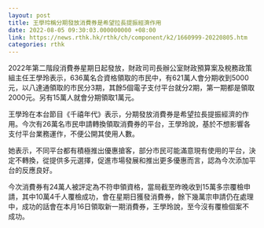 ```yaml
---
layout: post
title: 王學玲稱分期發放消費券是希望拉長提振經濟作用
date: 2022-08-05 09:30:03.000000000 +08:00
link: https://news.rthk.hk/rthk/ch/component/k2/1660999-20220805.htm
categories: rthk
---
```


2022年第二階段消費券星期日起發放，財政司司長辦公室財政預算案及稅務政策組主任王學玲表示，636萬名合資格領取的市民中，有621萬人會分期收到5000元，以八達通領取的市民分3期，其餘5個電子支付平台就分2期，第一期都是領取2000元。另有15萬人就會分期領取1萬元。

王學玲在本台節目《千禧年代》表示，分期發放消費券是希望拉長提振經濟的作用。今次有26萬名市民申請轉換領取消費券的平台，王學玲說，基於不想影響各支付平台業務運作，不便公開其使用人數。

她表示，不同平台都有積極推出優惠搶客，部分市民可能滿意現有使用的平台，決定不轉換，從提供多元選擇，促進市場發展和推出更多優惠而言，認為今次添加平台的反應良好。

今次消費券有24萬人被評定為不符申領資格，當局截至昨晚收到15萬多宗覆檢申請，其中10萬4千人覆檢成功，會在星期日獲發消費券，餘下幾萬宗申請仍在處理中，成功的話會在本月16日領取新一期消費券，王學玲說，至今沒有覆檢個案不成功。
